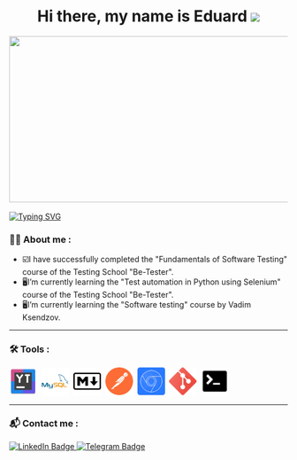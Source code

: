 <h1 align="center">Hi there, my name is Eduard 
<img src="https://github.com/blackcater/blackcater/raw/main/images/Hi.gif" height="32"/></h1>
<div align="center">
  <img src="https://media.giphy.com/media/f3iwJFOVOwuy7K6FFw/giphy.gif" width="600" height="300"/>
</div>

[![Typing SVG](https://readme-typing-svg.herokuapp.com?size=25&duration=4000&color=18E7F7&background=FFFFFF00&center=true&width=800&lines=I'm+a+QA+Engineer)](https://git.io/typing-svg)
### :man_technologist: About me :
+ :ballot_box_with_check:I have successfully completed the "Fundamentals of Software Testing" course of the Testing School "Be-Tester".
+ :desktop_computer:I’m currently learning the "Test automation in Python using Selenium" course of the Testing School "Be-Tester".
+ :desktop_computer:I’m currently learning the "Software testing" course by Vadim Ksendzov.
---
### :hammer_and_wrench: Tools :
<div>
  <img src="https://raw.githubusercontent.com/Ed-Yunusov/Ed-Yunusov/main/Assets/youtrack_94894.png" title="Youtrack" alt="Youtrack" width="50" height="50"/>&nbsp;
  <img src="https://raw.githubusercontent.com/Ed-Yunusov/Ed-Yunusov/main/Assets/mysql_icon.png" title="MySQL" alt="MySQL" width="50" height="50"/>&nbsp;
  <img src="https://raw.githubusercontent.com/Ed-Yunusov/Ed-Yunusov/main/Assets/md_icon.png" title="Markdown" alt="Markdown" width="50" height="50"/>&nbsp;
  <img src="https://raw.githubusercontent.com/Ed-Yunusov/Ed-Yunusov/main/Assets/postman_icon%2022.35.53.png" title="Postman" alt="Postman" width="50" height="50"/>&nbsp;
  <img src="https://raw.githubusercontent.com/Ed-Yunusov/Ed-Yunusov/main/Assets/DevTools_icon.png" title="DevTools" alt="DevTools" width="50" height="50"/>&nbsp;
  <img src="https://raw.githubusercontent.com/Ed-Yunusov/Ed-Yunusov/main/Assets/git_icon.png" title="Git" alt="Git" width="50" height="50"/>&nbsp;
  <img src="https://raw.githubusercontent.com/Ed-Yunusov/Ed-Yunusov/main/Assets/terminal_icon.png" title="Terminal" alt="Terminal" width="50" height="50"/>&nbsp;
</div>

---
### :mailbox_with_mail: Contact me :
<div id="badges">
  <a href="https://www.linkedin.com/in/eduard-yunusov/">
    <img src="https://img.shields.io/badge/LinkedIn-blue?style=for-the-badge&logo=linkedin&logoColor=white" alt="LinkedIn Badge"/>
  </a>
  <a href="https://t.me/EdwardYunusov">
    <img src="https://img.shields.io/badge/Telegram-white?style=for-the-badge&logo=telegram&logoColor=white" alt="Telegram Badge"/>
  </a>
</div>



<!--
**Ed-Yunusov/Ed-Yunusov** is a ✨ _special_ ✨ repository because its `README.md` (this file) appears on your GitHub profile.



- 🔭 I’m currently working on ...
- 🌱 I’m currently learning ...
- 👯 I’m looking to collaborate on ...
- 🤔 I’m looking for help with ...
- 💬 Ask me about ...
- 📫 How to reach me: ...
- 😄 Pronouns: ...
- ⚡ Fun fact: ...
-->
